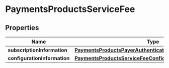 
# PaymentsProductsServiceFee

## Properties
Name | Type | Description | Notes
------------ | ------------- | ------------- | -------------
**subscriptionInformation** | [**PaymentsProductsPayerAuthenticationSubscriptionInformation**](PaymentsProductsPayerAuthenticationSubscriptionInformation.md) |  |  [optional]
**configurationInformation** | [**PaymentsProductsServiceFeeConfigurationInformation**](PaymentsProductsServiceFeeConfigurationInformation.md) |  |  [optional]



